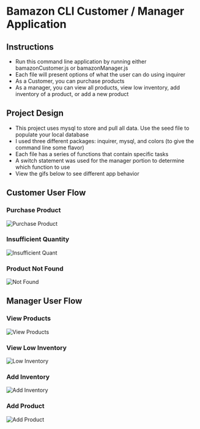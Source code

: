 # Bamazon CLI Customer / Manager Application

## Instructions 

* Run this command line application by running either bamazonCustomer.js or bamazonManager.js
* Each file will present options of what the user can do using inquirer
* As a Customer, you can purchase products 
* As a manager, you can view all products, view low inventory, add inventory of a product, or add a new product 

## Project Design

* This project uses mysql to store and pull all data. Use the seed file to populate your local database 
* I used three different packages: inquirer, mysql, and colors (to give the command line some flavor)
* Each file has a series of functions that contain specific tasks 
* A switch statement was used for the manager portion to determine which function to use  
* View the gifs below to see different app behavior


## Customer User Flow

### Purchase Product 
![Purchase Product](https://media.giphy.com/media/1rKFYBqy78RLYjrD9Z/giphy.gif)

### Insufficient Quantity
![Insufficient Quant](https://media.giphy.com/media/2hgmDamQfWNdrHpgdD/giphy.gif)

### Product Not Found 
![Not Found](https://media.giphy.com/media/7NUFVUTf2Az1F12Vew/giphy.gif)



## Manager User Flow

### View Products
![View Products](https://media.giphy.com/media/1xnyp1fWnAR2TxMIH6/giphy.gif)

### View Low Inventory 
![Low Inventory](https://media.giphy.com/media/cdSmdtHTtCsxcLG6Tu/giphy.gif)

### Add Inventory 
![Add Inventory](https://media.giphy.com/media/woDjX8NpUzwygepZxM/giphy.gif)

### Add Product 
![Add Product](https://media.giphy.com/media/1XeGI2hQJUsZIowGBA/giphy.gif)